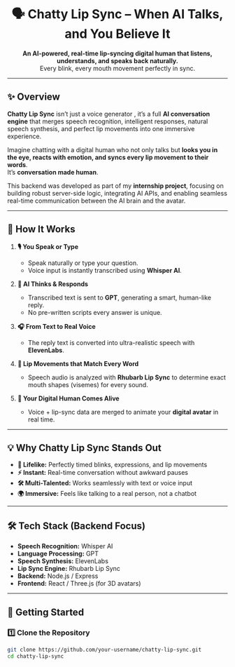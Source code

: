 
<div align="center">

# 🗣️ Chatty Lip Sync – When AI Talks, and You Believe It

**An AI-powered, real-time lip-syncing digital human that listens, understands, and speaks back naturally.**  
Every blink, every mouth movement  perfectly in sync.

---

</div>

## ✨ Overview
**Chatty Lip Sync** isn’t just a voice generator , it’s a full **AI conversation engine** that merges speech recognition, intelligent responses, natural speech synthesis, and perfect lip movements into one immersive experience.  

Imagine chatting with a digital human who not only talks but **looks you in the eye, reacts with emotion, and syncs every lip movement to their words**.  
It’s **conversation made human**.  

This backend was developed as part of my **internship project**, focusing on building robust server-side logic, integrating AI APIs, and enabling seamless real-time communication between the AI brain and the avatar.

---

## 🔮 How It Works

1. **🎙️ You Speak or Type**  
   - Speak naturally or type your question.  
   - Voice input is instantly transcribed using **Whisper AI**.

2. **🧠 AI Thinks & Responds**  
   - Transcribed text is sent to **GPT**, generating a smart, human-like reply.  
   - No pre-written scripts every answer is unique.

3. **🎧 From Text to Real Voice**  
   - The reply text is converted into ultra-realistic speech with **ElevenLabs**.

4. **👄 Lip Movements that Match Every Word**  
   - Speech audio is analyzed with **Rhubarb Lip Sync** to determine exact mouth shapes (visemes) for every sound.

5. **🧍 Your Digital Human Comes Alive**  
   - Voice + lip-sync data are merged to animate your **digital avatar** in real time.

---

## 💡 Why Chatty Lip Sync Stands Out

- **🎯 Lifelike:** Perfectly timed blinks, expressions, and lip movements  
- **⚡ Instant:** Real-time conversation without awkward pauses  
- **🛠 Multi-Talented:** Works seamlessly with text or voice input  
- **🌍 Immersive:** Feels like talking to a real person, not a chatbot

---

## 🛠 Tech Stack (Backend Focus)

- **Speech Recognition:** Whisper AI  
- **Language Processing:** GPT  
- **Speech Synthesis:** ElevenLabs  
- **Lip Sync Engine:** Rhubarb Lip Sync  
- **Backend:** Node.js / Express  
- **Frontend:** React / Three.js (for 3D avatars)  


---

## 🚀 Getting Started

### 1️⃣ Clone the Repository
```bash
git clone https://github.com/your-username/chatty-lip-sync.git
cd chatty-lip-sync
